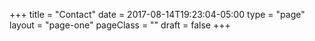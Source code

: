 +++
title = "Contact"
date = 2017-08-14T19:23:04-05:00
type = "page"
layout = "page-one"
pageClass = ""
draft = false
+++